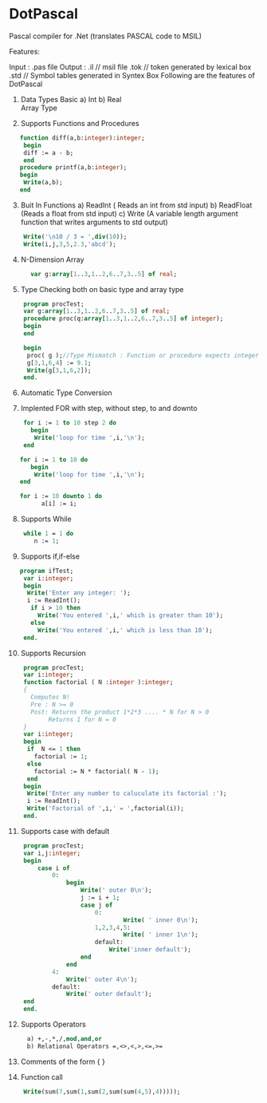 DotPascal
=========

Pascal compiler for .Net (translates PASCAL code to MSIL)

Features:

Input  : .pas file
Output : .il  // msil file 
  	 .tok // token generated by lexical box
	 .std // Symbol tables generated in Syntex Box
Following are the features of DotPascal

1) Data Types
   Basic
      a) Int
      b) Real   
   Array Type

  
2) Supports Functions and Procedures
`````pascal
   function diff(a,b:integer):integer;
    begin
  	diff := a - b;
    end
   procedure printf(a,b:integer);
   begin
  	Write(a,b);
   end
`````

3) Buit In Functions
   a) ReadInt ( Reads an int from std input)
   b) ReadFloat (Reads a float from std input)
   c) Write (A variable length argument function that writes arguments to std output)

`````pascal     
    Write('\n10 / 3 = ',div(10));    
    Write(i,j,3,5,2.3,'abcd');
`````

4)  N-Dimension Array

`````pascal
      var g:array[1..3,1..2,6..7,3..5] of real;
`````

5) Type Checking both on basic type and array type

`````pascal
    program procTest;    
    var g:array[1..3,1..2,6..7,3..5] of real;
    procedure proc(q:array[1..3,1..2,6..7,3..5] of integer);
    begin
    end
`````

`````pascal
    begin  
     proc( g );//Type Mismatch : Function or procedure expects integer
     g[3,1,6,4] := 9.1;   
     Write(g[3,1,6,2]);
    end.
`````

6) Automatic Type Conversion 

7) Implented FOR with step, without  step, to and downto

`````pascal
    for i := 1 to 10 step 2 do
      begin
       Write('loop for time ',i,'\n');
    end 

   for i := 1 to 10 do
      begin
       Write('loop for time ',i,'\n');
   end 

   for i := 10 downto 1 do
         a[i] := i;
`````

8) Supports While
    
`````pascal
    while 1 = 1 do
       n := 1;
`````

9) Supports if,if-else

`````pascal
   program ifTest;    
    var i:integer;
    begin
     Write('Enter any integer: ');
     i := ReadInt();
      if i > 10 then
        Write('You entered ',i,' which is greater than 10');
      else
        Write('You entered ',i,' which is less than 10');  
    end.
`````

10) Supports Recursion 
     
`````pascal
    program procTest; 
    var i:integer;  
    function factorial ( N :integer ):integer;
    {
      Computes N!
      Pre : N >= 0
      Post: Returns the product 1*2*3 .... * N for N > 0
           Returns 1 for N = 0
    }
    var i:integer;
    begin   
     if  N <= 1 then
       factorial := 1;   
     else 
       factorial := N * factorial( N - 1);
     end  
    begin  
     Write('Enter any number to caluculate its factorial :');
     i := ReadInt();   
     Write('Factorial of ',i,' = ',factorial(i));  
    end.
`````

11) Supports case with default

`````pascal
    program procTest;    
    var i,j:integer;
    begin 
    	case i of
      		0:      
       			begin
         			Write(' outer 0\n');
         			j := i + 1;
         			case j of
			        	0:
             					Write( ' inner 0\n');
           				1,2,3,4,5:
             					Write( ' inner 1\n');         
           				default:
	     					Write('inner default');           
         			end
      			end 
      		4:
      			Write(' outer 4\n');
     		default:
      			Write(' outer default');       
	end
    end.
`````

12) Supports  Operators

`````pascal
     a) +,-,*,/,mod,and,or
     b) Relational Operators =,<>,<,>,<=,>=
`````

13) Comments of the form { }    

14) Function call

`````pascal
    Write(sum(7,sum(1,sum(2,sum(sum(4,5),4)))));
`````

